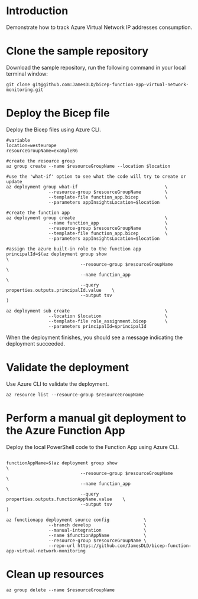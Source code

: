 # Introduction
Demonstrate how to track Azure Virtual Network IP addresses consumption.


# Clone the sample repository

Download the sample repository, run the following command in your local terminal window:

```
git clone git@github.com:JamesDLD/bicep-function-app-virtual-network-monitoring.git

```


# Deploy the Bicep file

Deploy the Bicep files using Azure CLI.

```
#variable
location=westeurope
resourceGroupName=exampleRG

#create the resource group
az group create --name $resourceGroupName --location $location

#use the 'what-if' option to see what the code will try to create or update
az deployment group what-if                                 \
                --resource-group $resourceGroupName         \
                --template-file function_app.bicep          \
                --parameters appInsightsLocation=$location 

#create the function app
az deployment group create                                  \
                --name function_app                         \
                --resource-group $resourceGroupName         \
                --template-file function_app.bicep          \
                --parameters appInsightsLocation=$location

#assign the azure built-in role to the function app
principalId=$(az deployment group show                                      \
                            --resource-group $resourceGroupName             \
                            --name function_app                             \
                            --query properties.outputs.principalId.value    \
                            --output tsv                                    )

az deployment sub create                                    \
                --location $location                        \
                --template-file role_assignment.bicep       \
                --parameters principalId=$principalId     

```

When the deployment finishes, you should see a message indicating the deployment succeeded.


# Validate the deployment
Use Azure CLI to validate the deployment.


```
az resource list --resource-group $resourceGroupName

```


# Perform a manual git deployment to the Azure Function App
Deploy the local PowerShell code to the Function App using Azure CLI.

```

functionAppName=$(az deployment group show                                      \
                            --resource-group $resourceGroupName                 \
                            --name function_app                                 \
                            --query properties.outputs.functionAppName.value    \
                            --output tsv                                        )

az functionapp deployment source config             \
                --branch develop                    \
                --manual-integration                \
                --name $functionAppName             \
                --resource-group $resourceGroupName \
                --repo-url https://github.com/JamesDLD/bicep-function-app-virtual-network-monitoring

```

# Clean up resources
```
az group delete --name $resourceGroupName

```
